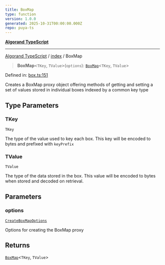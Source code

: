 ```yaml
---
title: BoxMap
type: function
version: 1.0.0
generated: 2025-10-31T00:00:00.000Z
repo: puya-ts
---
```


[**Algorand TypeScript**](/reference/algorand-typescript/api/readme/)

---

[Algorand TypeScript](docs/_md/modules) / [index](docs/_md/index/README) / BoxMap

> **BoxMap**\<`TKey`, `TValue`\>(`options`): [`BoxMap`](/reference/algorand-typescript/api/index/type-aliases/boxmap/)\<`TKey`, `TValue`\>

Defined in: [box.ts:151](https://github.com/algorandfoundation/puya-ts/blob/main/packages/algo-ts/src/box.ts#L151)

Creates a BoxMap proxy object offering methods of getting and setting a set of values stored in individual boxes indexed by a common key type

## Type Parameters

### TKey

`TKey`

The type of the value used to key each box. This key will be encoded to bytes and prefixed with `keyPrefix`

### TValue

`TValue`

The type of the data stored in the box. This value will be encoded to bytes when stored and decoded on retrieval.

## Parameters

### options

[`CreateBoxMapOptions`](/reference/algorand-typescript/api/index/-internal-/interfaces/createboxmapoptions/)

Options for creating the BoxMap proxy

## Returns

[`BoxMap`](/reference/algorand-typescript/api/index/type-aliases/boxmap/)\<`TKey`, `TValue`\>
